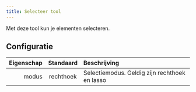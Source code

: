 ```yaml
---
title: Selecteer tool
---
```


Met deze tool kun je elementen selecteren.

## Configuratie

| Eigenschap | Standaard | Beschrijving                                                  |
| ---------: | :-------: | :------------------------------------------------------------ |
|      modus | rechthoek | Selectiemodus. Geldig zijn rechthoek en lasso |
